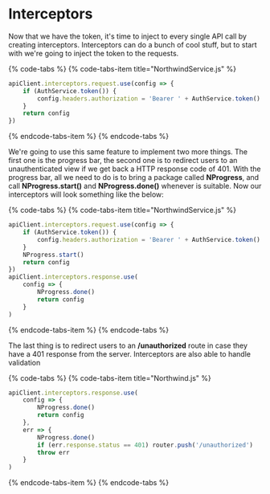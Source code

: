 # Interceptors

Now that we have the token, it's time to inject to every single API call by creating interceptors. Interceptors can do a bunch of cool stuff, but to start with we're going to inject the token to the requests.

{% code-tabs %}
{% code-tabs-item title="NorthwindService.js" %}
```javascript
apiClient.interceptors.request.use(config => {
    if (AuthService.token()) {
        config.headers.authorization = 'Bearer ' + AuthService.token()
    }
    return config
})
```
{% endcode-tabs-item %}
{% endcode-tabs %}

We're going to use this same feature to implement two more things. The first one is the progress bar, the second one is to redirect users to an unauthenticated view if we get back a HTTP response code of 401. With the progress bar, all we need to do is to bring a package called **NProgress**, and call **NProgress.start\(\)** and **NProgress.done\(\)** whenever is suitable. Now our interceptors will look something like the below:

{% code-tabs %}
{% code-tabs-item title="NorthwindService.js" %}
```javascript
apiClient.interceptors.request.use(config => {
    if (AuthService.token()) {
        config.headers.authorization = 'Bearer ' + AuthService.token()
    }
    NProgress.start()
    return config
})
apiClient.interceptors.response.use(
    config => {
        NProgress.done()
        return config
    }
)
```
{% endcode-tabs-item %}
{% endcode-tabs %}

The last thing is to redirect users to an **/unauthorized** route in case they have a 401 response from the server. Interceptors are also able to handle validation

{% code-tabs %}
{% code-tabs-item title="Northwind.js" %}
```javascript
apiClient.interceptors.response.use(
    config => {
        NProgress.done()
        return config
    },
    err => {
        NProgress.done()
        if (err.response.status == 401) router.push('/unauthorized')
        throw err
    }
)
```
{% endcode-tabs-item %}
{% endcode-tabs %}



